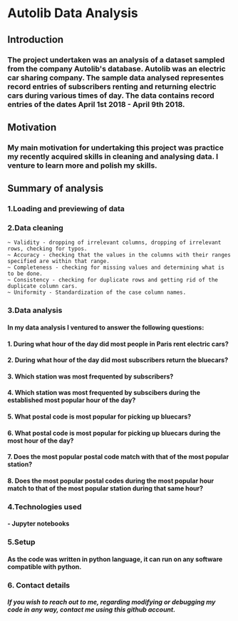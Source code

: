 # Autolib Data Analysis 
## Introduction
### The project undertaken was an analysis of a dataset sampled from the company Autolib's database. Autolib was an electric car sharing company. The sample data analysed representes record entries of subscribers renting and returning electric cars during various times of day. The data contains record entries of the dates April 1st 2018 - April 9th 2018.
## Motivation
### My main motivation for undertaking this project was practice my recently acquired skills in cleaning and analysing data. I venture to learn more and polish my skills.
## Summary of analysis
### 1.Loading and previewing of data
### 2.Data cleaning
    ~ Validity - dropping of irrelevant columns, dropping of irrelevant rows, checking for typos.
    ~ Accuracy - checking that the values in the columns with their ranges specified are within that range.
    ~ Completeness - checking for missing values and determining what is to be done.
    ~ Consistency - checking for duplicate rows and getting rid of the duplicate column cars.
    ~ Uniformity - Standardization of the case column names.
### 3.Data analysis
#### In my data analysis I ventured to answer the following questions:
####  1. During what hour of the day did most people in Paris rent electric cars?
####  2. During what hour of the day did most subscribers return the bluecars?
####  3. Which station was most frequented by subscribers?
####  4. Which station was most frequented by subscibers during the established most popular hour of the day?
####  5. What postal code is most popular for picking up bluecars?
####  6. What postal code is most popular for picking up bluecars during the most hour of the day?
####  7. Does the most popular postal code match with that of the most popular station?
####  8. Does the most popular postal codes during the most popular hour match to that of the most popular station during that same hour?
### 4.Technologies used
#### - Jupyter notebooks
### 5.Setup
#### As the code was written in python language, it can run on any software compatible with python.
### 6. Contact details
##### If you wish to reach out to me, regarding modifying or debugging my code in any way, contact me using this github account.  

